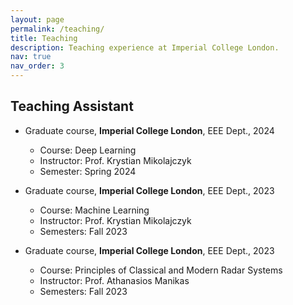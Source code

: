 ```yaml
---
layout: page
permalink: /teaching/
title: Teaching
description: Teaching experience at Imperial College London.
nav: true
nav_order: 3
---
```


## Teaching Assistant

- Graduate course, **Imperial College London**, EEE Dept., 2024

   - Course: Deep Learning
   - Instructor: Prof. Krystian Mikolajczyk
   - Semester: Spring 2024
  
- Graduate course, **Imperial College London**, EEE Dept., 2023

    - Course: Machine Learning
    - Instructor: Prof. Krystian Mikolajczyk
    - Semesters: Fall 2023

- Graduate course, **Imperial College London**, EEE Dept., 2023

   - Course: Principles of Classical and Modern Radar Systems
   - Instructor: Prof. Athanasios Manikas
   - Semesters: Fall 2023
